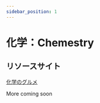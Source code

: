 ```yaml
---
sidebar_position: 1
---
```


# 化学：Chemestry

## リソースサイト

[化学のグルメ](https://kimika.net/)

More coming soon
